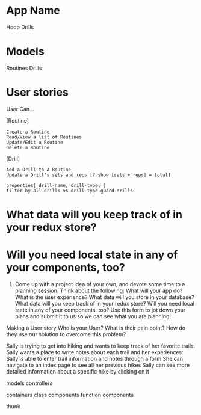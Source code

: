 # App Name
Hoop Drills


# Models
Routines
Drills

# User stories 
User Can...

[Routine]

    Create a Routine
    Read/View a list of Routines
    Update/Edit a Routine
    Delete a Routine

[Drill]

    Add a Drill to A Routine
    Update a Drill's sets and reps [? show [sets + reps] = total]

    properties[ drill-name, drill-type, ]
    filter by all drills vs drill-type.guard-drills


 # What data will you keep track of in your redux store? 
 
 # Will you need local state in any of your components, too?

1. Come up with a project idea of your own, and devote some time to a planning session. 
Think about the following:
What will your app do? What is the user experience?
What data will you store in your database?
What data will you keep track of in your redux store? Will you need local state in any of your components, too?
Use this form to jot down your plans and submit it to us so we can see what you are planning! 


Making a User story
Who is your User?
What is their pain point?
How do they use our solution to overcome this problem?


Sally is trying to get into hiking and wants to keep track of her favorite trails.  Sally wants a place to write notes about each trail and her experiences:
Sally is able to enter trail information and notes through a form
She can navigate to an index page to see all her previous hikes
Sally can see more detailed information about a specific hike by clicking on it
 

models
controllers

containers
class components
function components

thunk
